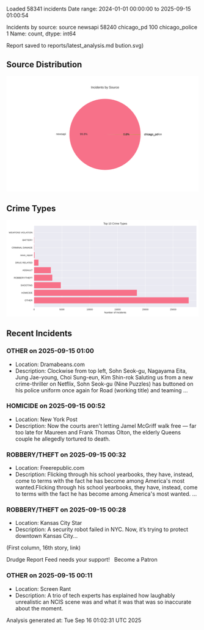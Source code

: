 
Loaded 58341 incidents
Date range: 2024-01-01 00:00:00 to 2025-09-15 01:00:54

Incidents by source:
source
newsapi           58240
chicago_pd          100
chicago_police        1
Name: count, dtype: int64

Report saved to reports/latest_analysis.md
bution.svg)

## Source Distribution
![Source Distribution](images/source_distribution.svg)

## Crime Types
![Crime Types](images/crime_types.svg)

## Recent Incidents

### OTHER on 2025-09-15 01:00
- Location: Dramabeans.com
- Description: Clockwise from top left, Sohn Seok-gu, Nagayama Eita, Jung Jae-young, Choi Sung-eun, Kim Shin-rok Saluting us from a new crime-thriller on Netflix, Sohn Seok-gu (Nine Puzzles) has buttoned on his police uniform once again for Road (working title) and teaming …


### HOMICIDE on 2025-09-15 00:52
- Location: New York Post
- Description: Now the courts aren't letting Jamel McGriff walk free — far too late for Maureen and Frank Thomas Olton, the elderly Queens couple he allegedly tortured to death.


### ROBBERY/THEFT on 2025-09-15 00:32
- Location: Freerepublic.com
- Description: Flicking through his school yearbooks, they have, instead, come to terms with the fact he has become among America's most wanted.Flicking through his school yearbooks, they have, instead, come to terms with the fact he has become among America's most wanted. …


### ROBBERY/THEFT on 2025-09-15 00:28
- Location: Kansas City Star
- Description: A security robot failed in NYC. Now, it’s trying to protect downtown Kansas City...

 
 
 
 (First column, 16th story, link)

 

 

 
 
 Drudge Report Feed needs your support!   Become a Patron


### OTHER on 2025-09-15 00:11
- Location: Screen Rant
- Description: A trio of tech experts has explained how laughably unrealistic an NCIS scene was and what it was that was so inaccurate about the moment.

Analysis generated at: Tue Sep 16 01:02:31 UTC 2025
